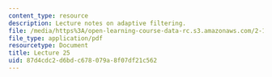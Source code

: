 ```yaml
---
content_type: resource
description: Lecture notes on adaptive filtering.
file: /media/https%3A/open-learning-course-data-rc.s3.amazonaws.com/2-161-signal-processing-continuous-and-discrete-fall-2008/87d4cdc2d6bdc678079a8f07df21c562_lecture_25.pdf
file_type: application/pdf
resourcetype: Document
title: Lecture 25
uid: 87d4cdc2-d6bd-c678-079a-8f07df21c562
---
```

